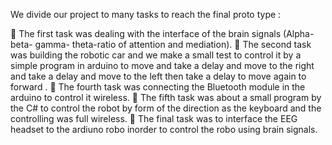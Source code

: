We divide our project to many tasks to reach the final proto type :

 The first task was dealing with the interface of the brain signals (Alpha- beta- gamma- theta-ratio of
attention and mediation).
 The second task was building the robotic car and we make a small test to control it by
a simple program in arduino to move and take a delay and move to the
right and take a delay and move to the left then take a delay to move again to
forward .
 The fourth task was connecting the Bluetooth module in the arduino to control it
wireless.
 The fifth task was about a small program by the C# to control the robot by form of
the direction as the keyboard and the controlling was full wireless.
 The final task was to interface the EEG headset to the ardiuno robo inorder to control the 
robo using brain signals.
